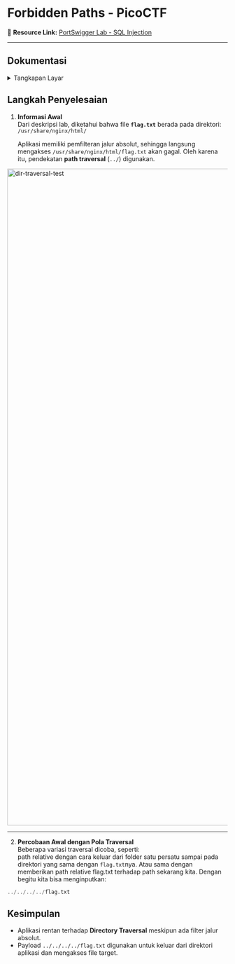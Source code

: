 # Forbidden Paths - PicoCTF

🔗 **Resource Link:** [PortSwigger Lab - SQL Injection](https://play.picoctf.org/practice/challenge/270?page=1&search=Forbidden%20Paths%20p)

---

## Dokumentasi
<details>
<summary>Tangkapan Layar</summary>

<!-- ![login-test](../assets/login-test.png) -->
<!-- ![payload-success](../assets/payload-success.png) -->
<!-- ![burp-repeater](../assets/burp-repeater.png) -->

</details>

## Langkah Penyelesaian

1. **Informasi Awal**  
   Dari deskripsi lab, diketahui bahwa file **`flag.txt`** berada pada direktori: `/usr/share/nginx/html/`

   Aplikasi memiliki pemfilteran jalur absolut, sehingga langsung mengakses `/usr/share/nginx/html/flag.txt` akan gagal. Oleh karena itu, pendekatan **path traversal** (`../`) digunakan.  

<img width="1500" alt="dir-traversal-test" src="https://github.com/user-attachments/assets/1111111111"/>

---

2. **Percobaan Awal dengan Pola Traversal**  
Beberapa variasi traversal dicoba, seperti:  
path relative dengan cara keluar dari folder satu persatu sampai pada direktori yang sama dengan `flag.txt`nya. Atau sama dengan memberikan path relative flag.txt terhadap path sekarang kita. Dengan begitu kita bisa menginputkan:

```sql
../../../../flag.txt
```

## Kesimpulan
- Aplikasi rentan terhadap **Directory Traversal** meskipun ada filter jalur absolut.  
- Payload `../../../../flag.txt` digunakan untuk keluar dari direktori aplikasi dan mengakses file target.  

